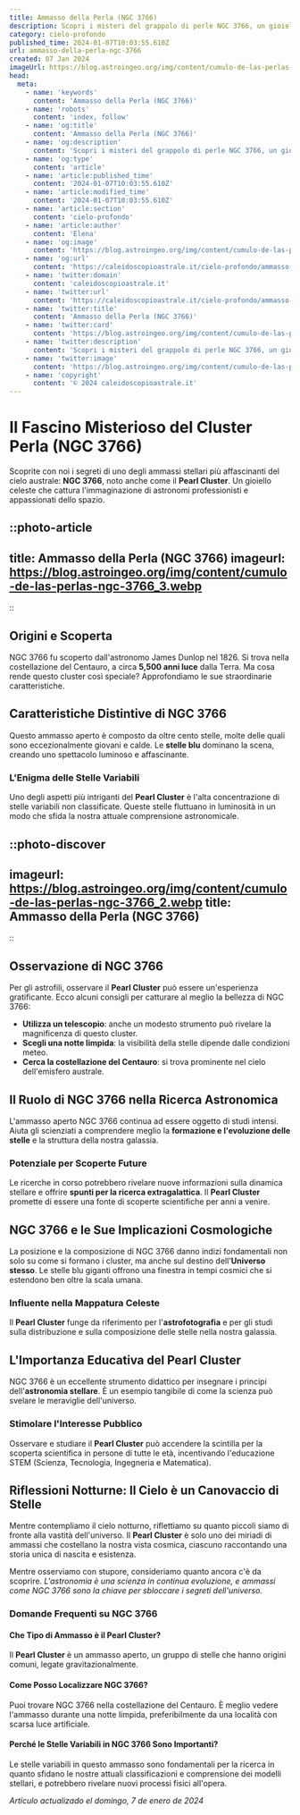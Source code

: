 ```yaml
---
title: Ammasso della Perla (NGC 3766)
description: Scopri i misteri del grappolo di perle NGC 3766, un gioiello cosmico brillante nel cielo notturno, nellarticolo esclusivo!
category: cielo-profondo
published_time: 2024-01-07T10:03:55.610Z
url: ammasso-della-perla-ngc-3766
created: 07 Jan 2024
imageUrl: https://blog.astroingeo.org/img/content/cumulo-de-las-perlas-ngc-3766_3.webp
head:
  meta:
    - name: 'keywords'
      content: 'Ammasso della Perla (NGC 3766)'
    - name: 'robots'
      content: 'index, follow'
    - name: 'og:title'
      content: 'Ammasso della Perla (NGC 3766)'
    - name: 'og:description'
      content: 'Scopri i misteri del grappolo di perle NGC 3766, un gioiello cosmico brillante nel cielo notturno, nellarticolo esclusivo!'
    - name: 'og:type'
      content: 'article'
    - name: 'article:published_time'
      content: '2024-01-07T10:03:55.610Z'
    - name: 'article:modified_time'
      content: '2024-01-07T10:03:55.610Z'
    - name: 'article:section'
      content: 'cielo-profondo'
    - name: 'article:author'
      content: 'Elena'
    - name: 'og:image'
      content: 'https://blog.astroingeo.org/img/content/cumulo-de-las-perlas-ngc-3766_3.webp'
    - name: 'og:url'
      content: 'https://caleidoscopioastrale.it/cielo-profondo/ammasso-della-perla-ngc-3766'
    - name: 'twitter:domain'
      content: 'caleidoscopioastrale.it'
    - name: 'twitter:url'
      content: 'https://caleidoscopioastrale.it/cielo-profondo/ammasso-della-perla-ngc-3766'
    - name: 'twitter:title'
      content: 'Ammasso della Perla (NGC 3766)'
    - name: 'twitter:card'
      content: 'https://blog.astroingeo.org/img/content/cumulo-de-las-perlas-ngc-3766_3.webp'
    - name: 'twitter:description'
      content: 'Scopri i misteri del grappolo di perle NGC 3766, un gioiello cosmico brillante nel cielo notturno, nellarticolo esclusivo!'
    - name: 'twitter:image'
      content: 'https://blog.astroingeo.org/img/content/cumulo-de-las-perlas-ngc-3766_3.webp'
    - name: 'copyright'
      content: '© 2024 caleidoscopioastrale.it'
---
```

# Il Fascino Misterioso del Cluster Perla (NGC 3766)

Scoprite con noi i segreti di uno degli ammassi stellari più affascinanti del cielo australe: **NGC 3766**, noto anche come il **Pearl Cluster**. Un gioiello celeste che cattura l'immaginazione di astronomi professionisti e appassionati dello spazio.

::photo-article
---
title: Ammasso della Perla (NGC 3766)
imageurl: https://blog.astroingeo.org/img/content/cumulo-de-las-perlas-ngc-3766_3.webp
---
::

## Origini e Scoperta

NGC 3766 fu scoperto dall'astronomo James Dunlop nel 1826. Si trova nella costellazione del Centauro, a circa **5,500 anni luce** dalla Terra. Ma cosa rende questo cluster così speciale? Approfondiamo le sue straordinarie caratteristiche.

## Caratteristiche Distintive di NGC 3766

Questo ammasso aperto è composto da oltre cento stelle, molte delle quali sono eccezionalmente giovani e calde. Le **stelle blu** dominano la scena, creando uno spettacolo luminoso e affascinante.

### L'Enigma delle Stelle Variabili

Uno degli aspetti più intriganti del **Pearl Cluster** è l'alta concentrazione di stelle variabili non classificate. Queste stelle fluttuano in luminosità in un modo che sfida la nostra attuale comprensione astronomicale.

::photo-discover
---
imageurl: https://blog.astroingeo.org/img/content/cumulo-de-las-perlas-ngc-3766_2.webp
title: Ammasso della Perla (NGC 3766)
---
::

## Osservazione di NGC 3766

Per gli astrofili, osservare il **Pearl Cluster** può essere un'esperienza gratificante. Ecco alcuni consigli per catturare al meglio la bellezza di NGC 3766:

- **Utilizza un telescopio**: anche un modesto strumento può rivelare la magnificenza di questo cluster.
- **Scegli una notte limpida**: la visibilità della stelle dipende dalle condizioni meteo.
- **Cerca la costellazione del Centauro**: si trova prominente nel cielo dell'emisfero australe.

## Il Ruolo di NGC 3766 nella Ricerca Astronomica

L'ammasso aperto NGC 3766 continua ad essere oggetto di studi intensi. Aiuta gli scienziati a comprendere meglio la **formazione e l'evoluzione delle stelle** e la struttura della nostra galassia.

### Potenziale per Scoperte Future

Le ricerche in corso potrebbero rivelare nuove informazioni sulla dinamica stellare e offrire **spunti per la ricerca extragalattica**. Il **Pearl Cluster** promette di essere una fonte di scoperte scientifiche per anni a venire.

## NGC 3766 e le Sue Implicazioni Cosmologiche

La posizione e la composizione di NGC 3766 danno indizi fondamentali non solo su come si formano i cluster, ma anche sul destino dell'**Universo stesso**. Le stelle blu giganti offrono una finestra in tempi cosmici che si estendono ben oltre la scala umana.

### Influente nella Mappatura Celeste

Il **Pearl Cluster** funge da riferimento per l'**astrofotografia** e per gli studi sulla distribuzione e sulla composizione delle stelle nella nostra galassia.

## L'Importanza Educativa del Pearl Cluster

NGC 3766 è un eccellente strumento didattico per insegnare i principi dell'**astronomia stellare**. È un esempio tangibile di come la scienza può svelare le meraviglie dell'universo.

### Stimolare l'Interesse Pubblico

Osservare e studiare il **Pearl Cluster** può accendere la scintilla per la scoperta scientifica in persone di tutte le età, incentivando l'educazione STEM (Scienza, Tecnologia, Ingegneria e Matematica).

## Riflessioni Notturne: Il Cielo è un Canovaccio di Stelle

Mentre contempliamo il cielo notturno, riflettiamo su quanto piccoli siamo di fronte alla vastità dell'universo. Il **Pearl Cluster** è solo uno dei miriadi di ammassi che costellano la nostra vista cosmica, ciascuno raccontando una storia unica di nascita e esistenza.

Mentre osserviamo con stupore, consideriamo quanto ancora c'è da scoprire. *L'astronomia è una scienza in continua evoluzione, e ammassi come NGC 3766 sono la chiave per sbloccare i segreti dell'universo.*

### Domande Frequenti su NGC 3766

#### Che Tipo di Ammasso è il Pearl Cluster?

Il **Pearl Cluster** è un ammasso aperto, un gruppo di stelle che hanno origini comuni, legate gravitazionalmente.

#### Come Posso Localizzare NGC 3766?

Puoi trovare NGC 3766 nella costellazione del Centauro. È meglio vedere l'ammasso durante una notte limpida, preferibilmente da una località con scarsa luce artificiale.

#### Perché le Stelle Variabili in NGC 3766 Sono Importanti?

Le stelle variabili in questo ammasso sono fondamentali per la ricerca in quanto sfidano le nostre attuali classificazioni e comprensione dei modelli stellari, e potrebbero rivelare nuovi processi fisici all'opera.

_Artículo actualizado el domingo, 7 de enero de 2024_